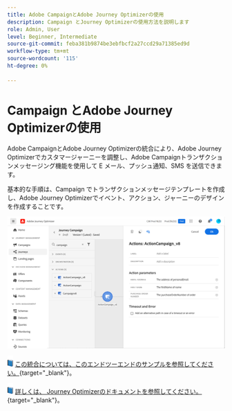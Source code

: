 ```yaml
---
title: Adobe CampaignとAdobe Journey Optimizerの使用
description: Campaign とJourney Optimizerの使用方法を説明します
role: Admin, User
level: Beginner, Intermediate
source-git-commit: feba381b9874be3ebfbcf2a27ccd29a71385ed9d
workflow-type: tm+mt
source-wordcount: '115'
ht-degree: 0%

---
```


# Campaign とAdobe Journey Optimizerの使用

Adobe CampaignとAdobe Journey Optimizerの統合により、Adobe Journey Optimizerでカスタマージャーニーを調整し、Adobe Campaignトランザクションメッセージング機能を使用して E メール、プッシュ通知、SMS を送信できます。

基本的な手順は、Campaign でトランザクションメッセージテンプレートを作成し、Adobe Journey Optimizerでイベント、アクション、ジャーニーのデザインを作成することです。


![](assets/ajo-integration.png)


![](../assets/do-not-localize/book.png) [この統合については、このエンドツーエンドのサンプルを参照してください。](https://experienceleague.adobe.com/docs/journey-optimizer/using/orchestrate-journeys/about-journey-building/using-adobe-campaign-classic.html){target=&quot;_blank&quot;}。


![](../assets/do-not-localize/book.png) [詳しくは、 Journey Optimizerのドキュメントを参照してください。](https://experienceleague.adobe.com/docs/journey-optimizer/using/orchestrate-journeys/about-journey-building/using-adobe-campaign-classic.html?lang=en){target=&quot;_blank&quot;}。

